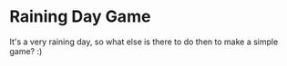 # Raining Day Game

It's a very raining day, so what else is there to do then to make a simple game? :)